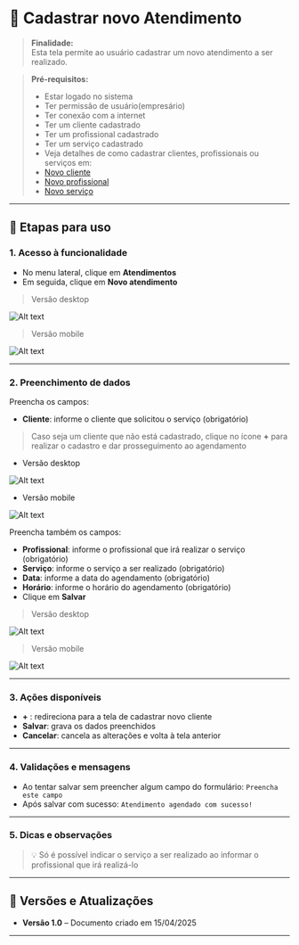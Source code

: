 # 📘 Cadastrar novo Atendimento

> **Finalidade:**  
> Esta tela permite ao usuário cadastrar um novo atendimento a ser realizado.

> **Pré-requisitos:**    
> - Estar logado no sistema  
> - Ter permissão de usuário(empresário) 
> - Ter conexão com a internet
> - Ter um cliente cadastrado
> - Ter um profissional cadastrado 
> - Ter um serviço cadastrado
> - Veja detalhes de como cadastrar clientes, profissionais ou serviços em:
> - [Novo cliente](../../clientes/novo_cliente/readme.md)
> - [Novo profissional](../../profissional/novo_profissional/readme.md)
> - [Novo serviço](../../servico/novo_servico/readme.md)

---

## 🧭 Etapas para uso

### 1. Acesso à funcionalidade
- No menu lateral, clique em **Atendimentos**
- Em seguida, clique em **Novo atendimento**

> Versão desktop

![Alt text](img/novo_atendimento_parte1_desktop.gif)

> Versão mobile

![Alt text](img/novo_atendimento_parte1_mobile.gif)

---

### 2. Preenchimento de dados
Preencha os campos:
- **Cliente**: informe o cliente que solicitou o serviço (obrigatório)
>  Caso seja um cliente que não está cadastrado, clique no ícone **+** para realizar o cadastro e dar prosseguimento ao agendamento
- Versão desktop

![Alt text](img/adicionar_cliente_desktop.gif)

- Versão mobile

![Alt text](img/adicionar_cliente_mobile.gif)

Preencha também os campos: 
- **Profissional**: informe o profissional que irá realizar o serviço (obrigatório)
- **Serviço**: informe o serviço a ser realizado (obrigatório)
- **Data**: informe a data do agendamento (obrigatório)
- **Horário**: informe o horário do agendamento (obrigatório)
- Clique em **Salvar**

> Versão desktop

![Alt text](img/novo_atendimento_parte2_desktop.png)

> Versão mobile

![Alt text](img/novo_atendimento_parte2_mobile.png)

---

### 3. Ações disponíveis
- **+** : redireciona para a tela de cadastrar novo cliente
- **Salvar**: grava os dados preenchidos  
- **Cancelar**: cancela as alterações e volta à tela anterior  

---

### 4. Validações e mensagens
- Ao tentar salvar sem preencher algum campo do formulário: `Preencha este campo`  
- Após salvar com sucesso: `Atendimento agendado com sucesso!`  

---

### 5. Dicas e observações
> 💡 Só é possível indicar o serviço a ser realizado ao informar o profissional que irá realizá-lo

---

## 🔄 Versões e Atualizações

- **Versão 1.0** – Documento criado em 15/04/2025

---
